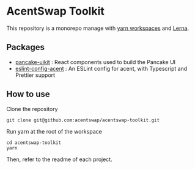 # AcentSwap Toolkit

This repository is a monorepo manage with [yarn workspaces](https://classic.yarnpkg.com/en/docs/workspaces/) and [Lerna](https://lerna.js.org/). 

## Packages

- [pancake-uikit](https://github.com/acentswap/acentswap-toolkit/tree/master/packages/pancake-uikit) : React components used to build the Pancake UI
- [eslint-config-acent](https://github.com/acentswap/acentswap-toolkit/tree/master/packages/eslint-config-acent) : An ESLint config for acent, with Typescript and Prettier support

## How to use

Clone the repository 

```
git clone git@github.com:acentswap/acentswap-toolkit.git
```

Run yarn at the root of the workspace

```
cd acentswap-toolkit
yarn
```

Then, refer to the readme of each project.
